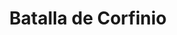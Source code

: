 ﻿---
title: "Batalla de Corfinio"
permalink: periodes_109.html
layout: periode
dataInici: -49
sidebar: periodes
pares:
  - id: 61
    title: "Segunda Guerra Civil"
    dataInici: "(-49)"
    dataFi: "(-45)"

fills:
jocsPrincipals:
jocsEscenaris:
jocsEpoca:
jocsEpocaEscenaris:
---

